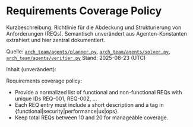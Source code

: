 # Requirements Coverage Policy

Kurzbeschreibung: Richtlinie für die Abdeckung und Strukturierung von Anforderungen (REQs). Semantisch unverändert aus Agenten-Konstanten extrahiert und hier zentral dokumentiert.

Quelle: [`arch_team/agents/planner.py`](arch_team/agents/planner.py), [`arch_team/agents/solver.py`](arch_team/agents/solver.py), [`arch_team/agents/verifier.py`](arch_team/agents/verifier.py)
Stand: 2025-08-23 (UTC)

Inhalt (unverändert):

Requirements coverage policy:
- Provide a normalized list of functional and non-functional REQs with unique IDs REQ-001, REQ-002, ...
- Each REQ entry must include a short description and a tag in {functional|security|performance|ux|ops}.
- Keep total REQs between 10 and 20 for manageable coverage.